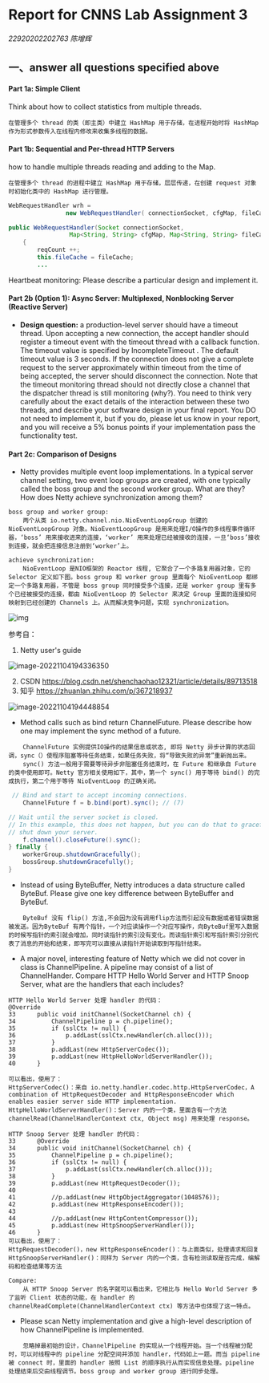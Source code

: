 # Report for CNNS Lab Assignment 3

###### 22920202202763 陈增辉

## 一、answer all questions specified above

#### Part 1a: Simple Client 

Think about how to collect statistics from multiple threads.

```
在管理多个 thread 的类（即主类）中建立 HashMap 用于存储，在进程开始时将 HashMap 作为形式参数传入在线程内修改来收集多线程的数据。
```

#### Part 1b: Sequential and Per-thread HTTP Servers

how to handle multiple threads reading and adding to the Map.

```
在管理多个 thread 的进程中建立 HashMap 用于存储，层层传递，在创建 request 对象时初始化类中的 HashMap 进行管理。
```

```java
WebRequestHandler wrh = 
		        new WebRequestHandler( connectionSocket, cfgMap, fileCache );

public WebRequestHandler(Socket connectionSocket, 
			     Map<String, String> cfgMap, Map<String, String> fileCache) throws Exception
    {
        reqCount ++;
		this.fileCache = fileCache;
		...
```

Heartbeat monitoring: Please describe a particular design and implement it.



#### Part 2b (Option 1): Async Server: Multiplexed, Nonblocking Server (Reactive Server)

* **Design question:** a production-level server should have a timeout thread. Upon accepting a new connection, the accept handler should register a timeout event with the timeout thread with a callback function. The timeout value is specified by IncompleteTimeout <timeout in seconds>. The default timeout value is 3 seconds. If the connection does not give a complete request to the server approximately within timeout from the time of being accepted, the server should disconnect the connection. Note that the timeout monitoring thread should not directly close a channel that the dispatcher thread is still monitoring (why?). You need to think very carefully about the exact details of the interaction between these two threads, and describe your software design in your final report. You DO not need to implement it, but if you do, please let us know in your report, and you will receive a 5% bonus points if your implementation pass the functionality test.



#### Part 2c: Comparison of Designs

* Netty provides multiple event loop implementations. In a typical server channel setting, two event loop groups are created, with one typically called the boss group and the second worker group. What are they? How does Netty achieve synchronization among them?

```
boss group and worker group:
	两个从类 io.netty.channel.nio.NioEventLoopGroup 创建的 NioEventLoopGroup 对象。NioEventLoopGroup 是用来处理I/O操作的多线程事件循环器，‘boss’ 用来接收进来的连接，‘worker’ 用来处理已经被接收的连接，一旦‘boss’接收到连接，就会把连接信息注册到‘worker’上。
```

```
achieve synchronization:
	NioEventLoop 是NIO框架的 Reactor 线程, 它聚合了一个多路复用器对象，它的 Selector 定义如下图。boss group 和 worker group 里面每个 NioEventLoop 都绑定一个多路复用器，不管是 boss group 同时接受多个连接，还是 worker group 里有多个已经被接受的连接，都由 NioEventLoop 的 Selector 来决定 Group 里面的连接如何映射到已经创建的 Channels 上。从而解决竞争问题，实现 synchronization。
```

![img](https://img-blog.csdnimg.cn/20190430170059413.png?x-oss-process=image/watermark,type_ZmFuZ3poZW5naGVpdGk,shadow_10,text_aHR0cHM6Ly9ibG9nLmNzZG4ubmV0L3NoZW5jaGFvaGFvMTIzMjE=,size_16,color_FFFFFF,t_70)

参考自：

1. Netty user's guide

![image-20221104194336350](/home/yunxi/.config/Typora/typora-user-images/image-20221104194336350.png)

2. CSDN https://blog.csdn.net/shenchaohao12321/article/details/89713518
3. 知乎 https://zhuanlan.zhihu.com/p/367218937

![image-20221104194448854](/home/yunxi/.config/Typora/typora-user-images/image-20221104194448854.png)



* Method calls such as bind return ChannelFuture. Please describe how one may implement the sync method of a future.

```
	ChannelFuture 实例提供IO操作的结果信息或状态, 即将 Netty 异步计算的状态回调，sync（）使程序阻塞等待任务结束，如果任务失败，将“导致失败的异常”重新抛出来。
	sync() 方法一般用于需要等待异步非阻塞任务结束时，在 Future 和继承自 Future 的类中使用即可。Netty 官方相关使用如下，其中，第一个 sync() 用于等待 bind() 的完成执行，第二个用于等待 NioEventLoop 的正确关闭。
```

```java
 // Bind and start to accept incoming connections.
	ChannelFuture f = b.bind(port).sync(); // (7)

// Wait until the server socket is closed.
// In this example, this does not happen, but you can do that to gracefully
// shut down your server.
	f.channel().closeFuture().sync();
} finally {
	workerGroup.shutdownGracefully();
	bossGroup.shutdownGracefully();
}
```



* Instead of using ByteBuffer, Netty introduces a data structure called ByteBuf. Please give one key difference between ByteBuffer and ByteBuf.

```
	ByteBuf 没有 flip() 方法,不会因为没有调用flip方法而引起没有数据或者错误数据被发送。因为ByteBuf 有两个指针，一个对应读操作一个对应写操作，向ByteBuf里写入数据的时候写指针的索引就会增加，同时读指针的索引没有变化。而读指针索引和写指针索引分别代表了消息的开始和结束，即写完可以直接从读指针开始读取到写指针结束。
```



* A major novel, interesting feature of Netty which we did not cover in class is ChannelPipeline. A pipeline may consist of a list of ChannelHander. Compare HTTP Hello World Server and HTTP Snoop Server, what are the handlers that each includes?

```
HTTP Hello World Server 处理 handler 的代码：
@Override
33      public void initChannel(SocketChannel ch) {
34          ChannelPipeline p = ch.pipeline();
35          if (sslCtx != null) {
36              p.addLast(sslCtx.newHandler(ch.alloc()));
37          }
38          p.addLast(new HttpServerCodec());
39          p.addLast(new HttpHelloWorldServerHandler());
40      }

可以看出，使用了：
HttpServerCodec()：来自 io.netty.handler.codec.http.HttpServerCodec，A combination of HttpRequestDecoder and HttpResponseEncoder which enables easier server side HTTP implementation.
HttpHelloWorldServerHandler()：Server 内的一个类，里面含有一个方法channelRead(ChannelHandlerContext ctx, Object msg) 用来处理 response。
```

```
HTTP Snoop Server 处理 handler 的代码：
33      @Override
34      public void initChannel(SocketChannel ch) {
35          ChannelPipeline p = ch.pipeline();
36          if (sslCtx != null) {
37              p.addLast(sslCtx.newHandler(ch.alloc()));
38          }
39          p.addLast(new HttpRequestDecoder());
40          
41          //p.addLast(new HttpObjectAggregator(1048576));
42          p.addLast(new HttpResponseEncoder());
43          
44          //p.addLast(new HttpContentCompressor());
45          p.addLast(new HttpSnoopServerHandler());
46      }
可以看出，使用了：
HttpRequestDecoder()，new HttpResponseEncoder()：与上面类似，处理请求和回复
HttpSnoopServerHandler()：同样为 Server 内的一个类，含有检测读取是否完成，编解码和检查结果等方法
```

```
Compare:
	从 HTTP Snoop Server 的名字就可以看出来，它相比与 Hello World Server 多了监听 Client 状态的功能，在 handler 的 channelReadComplete(ChannelHandlerContext ctx) 等方法中也体现了这一特点。
```



* Please scan Netty implementation and give a high-level description of how ChannelPipeline is implemented.

```
	忽略掉最初始的设计，ChannelPipeline 的实现从一个线程开始。当一个线程被分配时，可以对线程中的 pipeline 分配空间并添加 handler，代码如上一题。而当 pipeline 被 connect 时，里面的 handler 按照 List 的顺序执行从而实现信息处理。pipeline 处理结束后交由线程调节。boss group and worker group 进行同步处理。
```